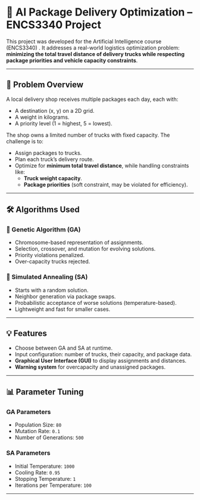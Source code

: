 # 🚚 AI Package Delivery Optimization – ENCS3340 Project

This project was developed for the Artificial Intelligence course (ENCS3340) . It addresses a real-world logistics optimization problem: **minimizing the total travel distance of delivery trucks while respecting package priorities and vehicle capacity constraints**.

---

## 🧠 Problem Overview

A local delivery shop receives multiple packages each day, each with:
- A destination (x, y) on a 2D grid.
- A weight in kilograms.
- A priority level (1 = highest, 5 = lowest).

The shop owns a limited number of trucks with fixed capacity. The challenge is to:
- Assign packages to trucks.
- Plan each truck’s delivery route.
- Optimize for **minimum total travel distance**, while handling constraints like:
  - **Truck weight capacity**.
  - **Package priorities** (soft constraint, may be violated for efficiency).

---

## 🛠 Algorithms Used

### 🔹 Genetic Algorithm (GA)
- Chromosome-based representation of assignments.
- Selection, crossover, and mutation for evolving solutions.
- Priority violations penalized.
- Over-capacity trucks rejected.

### 🔹 Simulated Annealing (SA)
- Starts with a random solution.
- Neighbor generation via package swaps.
- Probabilistic acceptance of worse solutions (temperature-based).
- Lightweight and fast for smaller cases.

---

## 💡 Features

- Choose between GA and SA at runtime.
- Input configuration: number of trucks, their capacity, and package data.
- **Graphical User Interface (GUI)** to display assignments and distances.
- **Warning system** for overcapacity and unassigned packages.

---

## 📊 Parameter Tuning

### GA Parameters
- Population Size: `80`
- Mutation Rate: `0.1`
- Number of Generations: `500`

### SA Parameters
- Initial Temperature: `1000`
- Cooling Rate: `0.95`
- Stopping Temperature: `1`
- Iterations per Temperature: `100`

---
